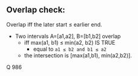 ## Overlap check:
Overlap iff the later start ≤ earlier end.

- Two intervals A=[a1,a2], B=[b1,b2] overlap 
    - iff max(a1, b1) ≤ min(a2, b2) IS TRUE
        - equal to `a1 ≤ b2 and b1 ≤ a2`
    - the intersection is [max(a1,b1), min(a2,b2)].

Q 986